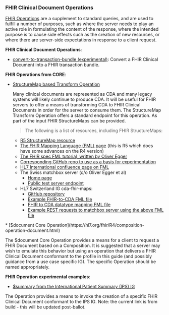 ### FHIR Clinical Document Operations
[FHIR Operations](https://hl7.org/fhir/R4/operations.html) are a supplement to standard queries, and are used to fulfill a number of purposes, such as where the server needs to play an active role in formulating the content of the response, where the intended purpose is to cause side effects such as the creation of new resources, or where there are server-side expectations in response to a client request. 

**FHIR Clinical Document Operations**:
* [convert-to-transaction-bundle (experimental)](OperationDefinition-convert-to-transaction-bundle.html): Convert a FHIR Clinical Document into a FHIR transaction bundle.

**FHIR Operations from CORE**:
* [StructureMap based Transform Operation](https://hl7.org/fhir/R4/structuremap-operation-transform.html)
	<p>Many clinical documents are represented as CDA and many legacy systems will likely continue to produce CDA. It will be useful for FHIR servers to offer a means of transforming CDA to FHIR Clinical Documents in order for the server to consume them. The StructureMap Transform Operation offers a standard endpoint for this operation. As part of the input FHIR StructureMaps can be provided.</p>

	<blockquote class="stu-note">The following is a list of resources, including FHIR StructureMaps:  </blockquote>
	
	<ul>
		<li><a href="https://hl7.org/fhir/R5/structuremap.html">R5 StructureMap resource</a></li>
		<li><a href="https://hl7.org/fhir/R5/mapping-language.html">The FHIR Mapping Language (FML) page</a> (this is R5 which does have some advances on the R4 version)</li>
		<li><a href="https://hl7.org/fhir/R5/mapping-tutorial.html">The FHIR spec FML tutorial, written by Oliver Egger</a></li>
		<li><a href="https://github.com/ahdis/fhir-mapping-tutorial">Corresponding GitHub repo to use as a basis for experimentation</a></li>
		<li><a href="https://confluence.hl7.org/display/FHIR/Using+the+FHIR+Mapping+Language">HL7 International confluence page on FML</a></li>
		<li>The Swiss matchbox server (c/o Oliver Egger et al)
			<ul>
				<li><a href="https://www.matchbox.health/">Home page</a></li>
				<li><a href="https://test.ahdis.ch/matchbox/fhir">Public test server endpoint</a></li>
			</ul>
		</li>
		<li>HL7 Switzerland IG cda-fhir-maps:
			<ul>
				<li><a href="https://github.com/hl7ch/cda-fhir-maps">GitHub repository</a></li>
				<li><a href="https://github.com/hl7ch/cda-fhir-maps/blob/master/input/maps/BundleToCda.map">Example FHIR-to-CDA FML file</a></li>
				<li><a href="https://github.com/hl7ch/cda-fhir-maps/blob/master/input/maps/FHIRtoCDATypes.map">FHIR to CDA datatype mapping FML file</a></li>
				<li><a href="https://github.com/hl7ch/cda-fhir-maps/blob/master/fhirtocda.http">Example REST requests to matchbox server using the above FML file</a></li>
			</ul>
		</li>
	</ul>
<p></p>
* [$document Core Operation](https://hl7.org/fhir/R4/composition-operation-document.html)
	<p>The $document Core Operation provides a means for a client to request a FHIR Document based on a Composition. It is suggested that a server may wish to emulate this behavior but using an operation that delivers a FHIR Clinical Document conformant to the profile in this guide (and possibly guidance from a use case specific IG). The specific Operation should be named appropriately.</p>

**FHIR Operation experimental examples**:
* [$summary from the International Patient Summary (IPS) IG](https://build.fhir.org/ig/HL7/fhir-ips/OperationDefinition-summary.html)
<p>The Operation provides a means to invoke the creation of a specific FHIR Clinical Document conformant to the IPS IG. Note: the current link is from build - this will be updated post-ballot.</p>